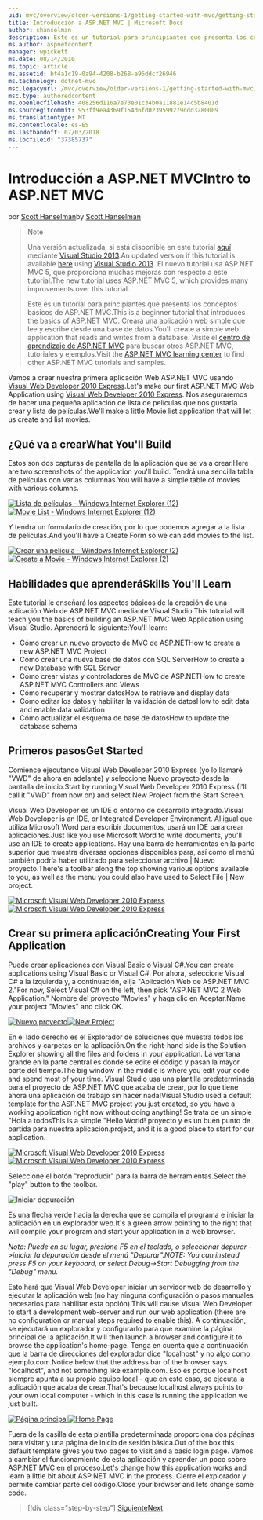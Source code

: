 ```yaml
---
uid: mvc/overview/older-versions-1/getting-started-with-mvc/getting-started-with-mvc-part1
title: Introducción a ASP.NET MVC | Microsoft Docs
author: shanselman
description: Este es un tutorial para principiantes que presenta los conceptos básicos de ASP.NET MVC. Cree una aplicación web simple que lee y escribe desde una base de datos.
ms.author: aspnetcontent
manager: wpickett
ms.date: 08/14/2010
ms.topic: article
ms.assetid: bf4a1c19-0a94-4208-b268-a96ddcf26946
ms.technology: dotnet-mvc
msc.legacyurl: /mvc/overview/older-versions-1/getting-started-with-mvc/getting-started-with-mvc-part1
msc.type: authoredcontent
ms.openlocfilehash: 408256d116a7e73e01c34b0a11881e14c5b8401d
ms.sourcegitcommit: 953ff9ea4369f154d6fd0239599279ddd3280009
ms.translationtype: MT
ms.contentlocale: es-ES
ms.lasthandoff: 07/03/2018
ms.locfileid: "37385737"
---
```

<a name="intro-to-aspnet-mvc"></a><span data-ttu-id="8340f-104">Introducción a ASP.NET MVC</span><span class="sxs-lookup"><span data-stu-id="8340f-104">Intro to ASP.NET MVC</span></span>
====================
<span data-ttu-id="8340f-105">por [Scott Hanselman](https://github.com/shanselman)</span><span class="sxs-lookup"><span data-stu-id="8340f-105">by [Scott Hanselman](https://github.com/shanselman)</span></span>

> > [!NOTE]
> > <span data-ttu-id="8340f-106">Una versión actualizada, si está disponible en este tutorial [aquí](../../getting-started/introduction/getting-started.md) mediante [Visual Studio 2013](https://www.microsoft.com/visualstudio/eng/2013-downloads).</span><span class="sxs-lookup"><span data-stu-id="8340f-106">An updated version if this tutorial is available [here](../../getting-started/introduction/getting-started.md) using [Visual Studio 2013](https://www.microsoft.com/visualstudio/eng/2013-downloads).</span></span> <span data-ttu-id="8340f-107">El nuevo tutorial usa ASP.NET MVC 5, que proporciona muchas mejoras con respecto a este tutorial.</span><span class="sxs-lookup"><span data-stu-id="8340f-107">The new tutorial uses ASP.NET MVC 5, which provides many improvements over this tutorial.</span></span>
> 
> 
> <span data-ttu-id="8340f-108">Este es un tutorial para principiantes que presenta los conceptos básicos de ASP.NET MVC.</span><span class="sxs-lookup"><span data-stu-id="8340f-108">This is a beginner tutorial that introduces the basics of ASP.NET MVC.</span></span> <span data-ttu-id="8340f-109">Creará una aplicación web simple que lee y escribe desde una base de datos.</span><span class="sxs-lookup"><span data-stu-id="8340f-109">You'll create a simple web application that reads and writes from a database.</span></span> <span data-ttu-id="8340f-110">Visite el [centro de aprendizaje de ASP.NET MVC](../../../index.md) para buscar otros ASP.NET MVC, tutoriales y ejemplos.</span><span class="sxs-lookup"><span data-stu-id="8340f-110">Visit the [ASP.NET MVC learning center](../../../index.md) to find other ASP.NET MVC tutorials and samples.</span></span>


<span data-ttu-id="8340f-111">Vamos a crear nuestra primera aplicación Web ASP.NET MVC usando [Visual Web Developer 2010 Express](https://www.microsoft.com/express/Web/).</span><span class="sxs-lookup"><span data-stu-id="8340f-111">Let's make our first ASP.NET MVC Web Application using [Visual Web Developer 2010 Express](https://www.microsoft.com/express/Web/).</span></span> <span data-ttu-id="8340f-112">Nos aseguraremos de hacer una pequeña aplicación de lista de películas que nos gustaría crear y lista de películas.</span><span class="sxs-lookup"><span data-stu-id="8340f-112">We'll make a little Movie list application that will let us create and list movies.</span></span>

## <a name="what-youll-build"></a><span data-ttu-id="8340f-113">¿Qué va a crear</span><span class="sxs-lookup"><span data-stu-id="8340f-113">What You'll Build</span></span>

<span data-ttu-id="8340f-114">Estos son dos capturas de pantalla de la aplicación que se va a crear.</span><span class="sxs-lookup"><span data-stu-id="8340f-114">Here are two screenshots of the application you'll build.</span></span> <span data-ttu-id="8340f-115">Tendrá una sencilla tabla de películas con varias columnas.</span><span class="sxs-lookup"><span data-stu-id="8340f-115">You will have a simple table of movies with various columns.</span></span>

<span data-ttu-id="8340f-116">[![Lista de películas - Windows Internet Explorer (12)](getting-started-with-mvc-part1/_static/image2.png)](getting-started-with-mvc-part1/_static/image1.png)</span><span class="sxs-lookup"><span data-stu-id="8340f-116">[![Movie List - Windows Internet Explorer (12)](getting-started-with-mvc-part1/_static/image2.png)](getting-started-with-mvc-part1/_static/image1.png)</span></span>

<span data-ttu-id="8340f-117">Y tendrá un formulario de creación, por lo que podemos agregar a la lista de películas.</span><span class="sxs-lookup"><span data-stu-id="8340f-117">And you'll have a Create Form so we can add movies to the list.</span></span>

<span data-ttu-id="8340f-118">[![Crear una película - Windows Internet Explorer (2)](getting-started-with-mvc-part1/_static/image4.png)](getting-started-with-mvc-part1/_static/image3.png)</span><span class="sxs-lookup"><span data-stu-id="8340f-118">[![Create a Movie - Windows Internet Explorer (2)](getting-started-with-mvc-part1/_static/image4.png)](getting-started-with-mvc-part1/_static/image3.png)</span></span>

## <a name="skills-youll-learn"></a><span data-ttu-id="8340f-119">Habilidades que aprenderá</span><span class="sxs-lookup"><span data-stu-id="8340f-119">Skills You'll Learn</span></span>

<span data-ttu-id="8340f-120">Este tutorial le enseñará los aspectos básicos de la creación de una aplicación Web de ASP.NET MVC mediante Visual Studio.</span><span class="sxs-lookup"><span data-stu-id="8340f-120">This tutorial will teach you the basics of building an ASP.NET MVC Web Application using Visual Studio.</span></span> <span data-ttu-id="8340f-121">Aprenderá lo siguiente:</span><span class="sxs-lookup"><span data-stu-id="8340f-121">You'll learn:</span></span>

- <span data-ttu-id="8340f-122">Cómo crear un nuevo proyecto de MVC de ASP.NET</span><span class="sxs-lookup"><span data-stu-id="8340f-122">How to create a new ASP.NET MVC Project</span></span>
- <span data-ttu-id="8340f-123">Cómo crear una nueva base de datos con SQL Server</span><span class="sxs-lookup"><span data-stu-id="8340f-123">How to create a new Database with SQL Server</span></span>
- <span data-ttu-id="8340f-124">Cómo crear vistas y controladores de MVC de ASP.NET</span><span class="sxs-lookup"><span data-stu-id="8340f-124">How to create ASP.NET MVC Controllers and Views</span></span>
- <span data-ttu-id="8340f-125">Cómo recuperar y mostrar datos</span><span class="sxs-lookup"><span data-stu-id="8340f-125">How to retrieve and display data</span></span>
- <span data-ttu-id="8340f-126">Cómo editar los datos y habilitar la validación de datos</span><span class="sxs-lookup"><span data-stu-id="8340f-126">How to edit data and enable data validation</span></span>
- <span data-ttu-id="8340f-127">Cómo actualizar el esquema de base de datos</span><span class="sxs-lookup"><span data-stu-id="8340f-127">How to update the database schema</span></span>

## <a name="get-started"></a><span data-ttu-id="8340f-128">Primeros pasos</span><span class="sxs-lookup"><span data-stu-id="8340f-128">Get Started</span></span>

<span data-ttu-id="8340f-129">Comience ejecutando Visual Web Developer 2010 Express (yo lo llamaré "VWD" de ahora en adelante) y seleccione Nuevo proyecto desde la pantalla de inicio.</span><span class="sxs-lookup"><span data-stu-id="8340f-129">Start by running Visual Web Developer 2010 Express (I'll call it "VWD" from now on) and select New Project from the Start Screen.</span></span>

<span data-ttu-id="8340f-130">Visual Web Developer es un IDE o entorno de desarrollo integrado.</span><span class="sxs-lookup"><span data-stu-id="8340f-130">Visual Web Developer is an IDE, or Integrated Developer Environment.</span></span> <span data-ttu-id="8340f-131">Al igual que utiliza Microsoft Word para escribir documentos, usará un IDE para crear aplicaciones.</span><span class="sxs-lookup"><span data-stu-id="8340f-131">Just like you use Microsoft Word to write documents, you'll use an IDE to create applications.</span></span> <span data-ttu-id="8340f-132">Hay una barra de herramientas en la parte superior que muestra diversas opciones disponibles para, así como el menú también podría haber utilizado para seleccionar archivo | Nuevo proyecto.</span><span class="sxs-lookup"><span data-stu-id="8340f-132">There's a toolbar along the top showing various options available to you, as well as the menu you could also have used to Select File | New project.</span></span>

<span data-ttu-id="8340f-133">[![Microsoft Visual Web Developer 2010 Express](getting-started-with-mvc-part1/_static/image6.png)](getting-started-with-mvc-part1/_static/image5.png)</span><span class="sxs-lookup"><span data-stu-id="8340f-133">[![Microsoft Visual Web Developer 2010 Express](getting-started-with-mvc-part1/_static/image6.png)](getting-started-with-mvc-part1/_static/image5.png)</span></span>

## <a name="creating-your-first-application"></a><span data-ttu-id="8340f-134">Crear su primera aplicación</span><span class="sxs-lookup"><span data-stu-id="8340f-134">Creating Your First Application</span></span>

<span data-ttu-id="8340f-135">Puede crear aplicaciones con Visual Basic o Visual C#.</span><span class="sxs-lookup"><span data-stu-id="8340f-135">You can create applications using Visual Basic or Visual C#.</span></span> <span data-ttu-id="8340f-136">Por ahora, seleccione Visual C# a la izquierda y, a continuación, elija "Aplicación Web de ASP.NET MVC 2."</span><span class="sxs-lookup"><span data-stu-id="8340f-136">For now, Select Visual C# on the left, then pick "ASP.NET MVC 2 Web Application."</span></span> <span data-ttu-id="8340f-137">Nombre del proyecto "Movies" y haga clic en Aceptar.</span><span class="sxs-lookup"><span data-stu-id="8340f-137">Name your project "Movies" and click OK.</span></span>

<span data-ttu-id="8340f-138">[![Nuevo proyecto](getting-started-with-mvc-part1/_static/image8.png)](getting-started-with-mvc-part1/_static/image7.png)</span><span class="sxs-lookup"><span data-stu-id="8340f-138">[![New Project](getting-started-with-mvc-part1/_static/image8.png)](getting-started-with-mvc-part1/_static/image7.png)</span></span>

<span data-ttu-id="8340f-139">En el lado derecho es el Explorador de soluciones que muestra todos los archivos y carpetas en la aplicación.</span><span class="sxs-lookup"><span data-stu-id="8340f-139">On the right-hand side is the Solution Explorer showing all the files and folders in your application.</span></span> <span data-ttu-id="8340f-140">La ventana grande en la parte central es donde se edite el código y pasan la mayor parte del tiempo.</span><span class="sxs-lookup"><span data-stu-id="8340f-140">The big window in the middle is where you edit your code and spend most of your time.</span></span> <span data-ttu-id="8340f-141">Visual Studio usa una plantilla predeterminada para el proyecto de ASP.NET MVC que acaba de crear, por lo que tiene ahora una aplicación de trabajo sin hacer nada!</span><span class="sxs-lookup"><span data-stu-id="8340f-141">Visual Studio used a default template for the ASP.NET MVC project you just created, so you have a working application right now without doing anything!</span></span> <span data-ttu-id="8340f-142">Se trata de un simple "Hola a todos</span><span class="sxs-lookup"><span data-stu-id="8340f-142">This is a simple "Hello World!</span></span> <span data-ttu-id="8340f-143">proyecto y es un buen punto de partida para nuestra aplicación.</span><span class="sxs-lookup"><span data-stu-id="8340f-143">project, and it is a good place to start for our application.</span></span>

<span data-ttu-id="8340f-144">[![Microsoft Visual Web Developer 2010 Express](getting-started-with-mvc-part1/_static/image10.png)](getting-started-with-mvc-part1/_static/image9.png)</span><span class="sxs-lookup"><span data-stu-id="8340f-144">[![Microsoft Visual Web Developer 2010 Express](getting-started-with-mvc-part1/_static/image10.png)](getting-started-with-mvc-part1/_static/image9.png)</span></span>

<span data-ttu-id="8340f-145">Seleccione el botón "reproducir" para la barra de herramientas.</span><span class="sxs-lookup"><span data-stu-id="8340f-145">Select the "play" button to the toolbar.</span></span>

![Iniciar depuración](getting-started-with-mvc-part1/_static/image11.png)

<span data-ttu-id="8340f-147">Es una flecha verde hacia la derecha que se compila el programa e iniciar la aplicación en un explorador web.</span><span class="sxs-lookup"><span data-stu-id="8340f-147">It's a green arrow pointing to the right that will compile your program and start your application in a web browser.</span></span>

<span data-ttu-id="8340f-148">*Nota: Puede en su lugar, presione F5 en el teclado, o seleccionar depurar -&gt;iniciar la depuración desde el menú "Depurar".*</span><span class="sxs-lookup"><span data-stu-id="8340f-148">*NOTE: You can instead press F5 on your keyboard, or select Debug-&gt;Start Debugging from the "Debug" menu.*</span></span>

<span data-ttu-id="8340f-149">Esto hará que Visual Web Developer iniciar un servidor web de desarrollo y ejecutar la aplicación web (no hay ninguna configuración o pasos manuales necesarios para habilitar esta opción).</span><span class="sxs-lookup"><span data-stu-id="8340f-149">This will cause Visual Web Developer to start a development web-server and run our web application (there are no configuration or manual steps required to enable this).</span></span> <span data-ttu-id="8340f-150">A continuación, se ejecutará un explorador y configurarlo para que examine la página principal de la aplicación.</span><span class="sxs-lookup"><span data-stu-id="8340f-150">It will then launch a browser and configure it to browse the application's home-page.</span></span> <span data-ttu-id="8340f-151">Tenga en cuenta que a continuación que la barra de direcciones del explorador dice "localhost" y no algo como ejemplo.com.</span><span class="sxs-lookup"><span data-stu-id="8340f-151">Notice below that the address bar of the browser says "localhost", and not something like example.com.</span></span> <span data-ttu-id="8340f-152">Eso es porque localhost siempre apunta a su propio equipo local - que en este caso, se ejecuta la aplicación que acaba de crear.</span><span class="sxs-lookup"><span data-stu-id="8340f-152">That's because localhost always points to your own local computer - which in this case is running the application we just built.</span></span>

<span data-ttu-id="8340f-153">[![Página principal](getting-started-with-mvc-part1/_static/image13.png)](getting-started-with-mvc-part1/_static/image12.png)</span><span class="sxs-lookup"><span data-stu-id="8340f-153">[![Home Page](getting-started-with-mvc-part1/_static/image13.png)](getting-started-with-mvc-part1/_static/image12.png)</span></span>

<span data-ttu-id="8340f-154">Fuera de la casilla de esta plantilla predeterminada proporciona dos páginas para visitar y una página de inicio de sesión básica.</span><span class="sxs-lookup"><span data-stu-id="8340f-154">Out of the box this default template gives you two pages to visit and a basic login page.</span></span> <span data-ttu-id="8340f-155">Vamos a cambiar el funcionamiento de esta aplicación y aprender un poco sobre ASP.NET MVC en el proceso.</span><span class="sxs-lookup"><span data-stu-id="8340f-155">Let's change how this application works and learn a little bit about ASP.NET MVC in the process.</span></span> <span data-ttu-id="8340f-156">Cierre el explorador y permite cambiar parte del código.</span><span class="sxs-lookup"><span data-stu-id="8340f-156">Close your browser and lets change some code.</span></span>

> [!div class="step-by-step"]
> [<span data-ttu-id="8340f-157">Siguiente</span><span class="sxs-lookup"><span data-stu-id="8340f-157">Next</span></span>](getting-started-with-mvc-part2.md)
